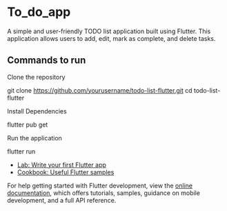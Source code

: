 # To_do_app

A simple and user-friendly TODO list application built using Flutter. This application allows users to add, edit, mark as complete, and delete tasks.

## Commands to run 

Clone the repository

git clone https://github.com/yourusername/todo-list-flutter.git
cd todo-list-flutter

Install Dependencies

flutter pub get

Run the application

flutter run





- [Lab: Write your first Flutter app](https://docs.flutter.dev/get-started/codelab)
- [Cookbook: Useful Flutter samples](https://docs.flutter.dev/cookbook)

For help getting started with Flutter development, view the
[online documentation](https://docs.flutter.dev/), which offers tutorials,
samples, guidance on mobile development, and a full API reference.
